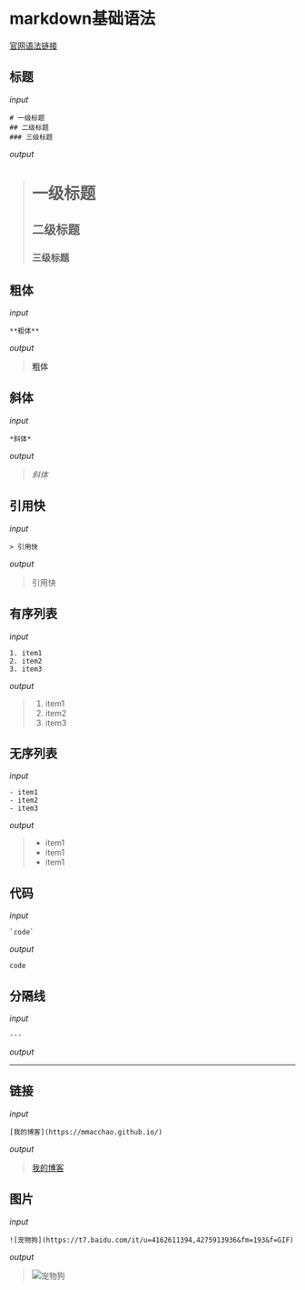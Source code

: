 # markdown基础语法
[官网语法链接](https://markdown.com.cn/cheat-sheet.html#%E6%80%BB%E8%A7%88)
## 标题
*input*
```
# 一级标题
## 二级标题
### 三级标题
```
*output*
> # 一级标题
>  ## 二级标题
> ### 三级标题

## 粗体
*input*
``` 
**粗体**
```
*output*
> **粗体**

## 斜体
*input*
``` 
*斜体*
```
*output*
> *斜体*

## 引用快
*input*
``` 
> 引用快
```
*output*
> 引用快

## 有序列表
*input*
``` 
1. item1
2. item2
3. item3
```
*output*
> 1. item1
> 2. item2
> 3. item3

## 无序列表
*input*
``` 
- item1
- item2
- item3
```
*output*
> - item1
> - item1
> - item1

## 代码
*input*
``` 
`code`
```
*output*

`code`

## 分隔线
*input*
``` 
---
```
*output*

---

## 链接
*input*
``` 
[我的博客](https://mmacchao.github.io/)
```
*output*
> [我的博客](https://mmacchao.github.io/)

## 图片
*input*
``` 
![宠物狗](https://t7.baidu.com/it/u=4162611394,4275913936&fm=193&f=GIF)
```
*output*
> ![宠物狗](https://t7.baidu.com/it/u=4162611394,4275913936&fm=193&f=GIF)
